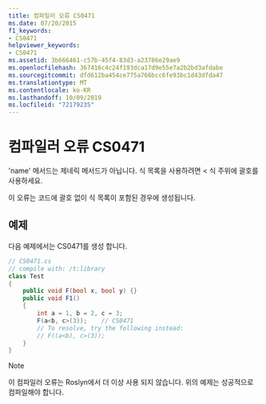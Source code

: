 ```yaml
---
title: 컴파일러 오류 CS0471
ms.date: 07/20/2015
f1_keywords:
- CS0471
helpviewer_keywords:
- CS0471
ms.assetid: 3b666461-c57b-45f4-83d3-a23786e29ae9
ms.openlocfilehash: 367416c4c24f193dca17d9e55e7a2b2bd3afdabe
ms.sourcegitcommit: dfd612ba454ce775a766bcc6fe93bc1d43dfda47
ms.translationtype: MT
ms.contentlocale: ko-KR
ms.lasthandoff: 10/09/2019
ms.locfileid: "72179235"
---
```

# <a name="compiler-error-cs0471"></a>컴파일러 오류 CS0471

'name' 메서드는 제네릭 메서드가 아닙니다. 식 목록을 사용하려면 < 식 주위에 괄호를 사용하세요.

 이 오류는 코드에 괄호 없이 식 목록이 포함된 경우에 생성됩니다.

## <a name="example"></a>예제
 다음 예제에서는 CS0471를 생성 합니다.

```csharp
// CS0471.cs
// compile with: /t:library
class Test
{
    public void F(bool x, bool y) {}
    public void F1()
    {
        int a = 1, b = 2, c = 3;
        F(a<b, c>(3));    // CS0471
        // To resolve, try the following instead:
        // F((a<b), c>(3));
    }
}
```

> [!NOTE]
> 이 컴파일러 오류는 Roslyn에서 더 이상 사용 되지 않습니다. 위의 예제는 성공적으로 컴파일해야 합니다.
